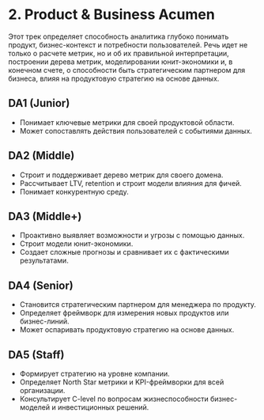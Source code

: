 # 2. Product & Business Acumen

Этот трек определяет способность аналитика глубоко понимать продукт, бизнес-контекст и потребности пользователей. Речь идет не только о расчете метрик, но и об их правильной интерпретации, построении дерева метрик, моделировании юнит-экономики и, в конечном счете, о способности быть стратегическим партнером для бизнеса, влияя на продуктовую стратегию на основе данных.

## DA1 (Junior)
- Понимает ключевые метрики для своей продуктовой области.
- Может сопоставлять действия пользователей с событиями данных.

## DA2 (Middle)
- Строит и поддерживает дерево метрик для своего домена.
- Рассчитывает LTV, retention и строит модели влияния для фичей.
- Понимает конкурентную среду.

## DA3 (Middle+)
- Проактивно выявляет возможности и угрозы с помощью данных.
- Строит модели юнит-экономики.
- Создает сложные прогнозы и сравнивает их с фактическими результатами.

## DA4 (Senior)
- Становится стратегическим партнером для менеджера по продукту.
- Определяет фреймворк для измерения новых продуктов или бизнес-линий.
- Может оспаривать продуктовую стратегию на основе данных.

## DA5 (Staff)
- Формирует стратегию на уровне компании.
- Определяет North Star метрики и KPI-фреймворки для всей организации.
- Консультирует C-level по вопросам жизнеспособности бизнес-моделей и инвестиционных решений. 
